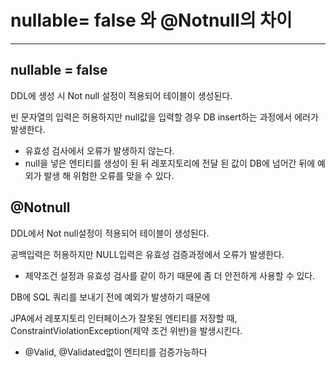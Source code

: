 # nullable= false 와 @Notnull의 차이

------

## nullable = false

DDL에 생성 시 Not null 설정이 적용되어 테이블이 생성된다.

빈 문자열의 입력은 허용하지만 null값을 입력할 경우 DB insert하는 과정에서 에러가 발생한다.

- 유효성 검사에서 오류가 발생하지 않는다.
- null을 넣은 엔티티를 생성이 된 뒤 레포지토리에 전달 된 값이 DB에 넘어간 뒤에 예외가 발생 해 위험한 오류를 맞을 수 있다.

## @Notnull

DDL에서 Not null설정이 적용되어 테이블이 생성된다.

공백입력은 허용하지만 NULL입력은 유효성 검증과정에서 오류가 발생한다.

- 제약조건 설정과 유효성 검사를 같이 하기 때문에 좀 더 안전하게 사용할 수 있다.

DB에 SQL 쿼리를 보내기 전에 예외가 발생하기 때문에

JPA에서 레포지토리 인터페이스가 잘못된 엔티티를 저장할 때, ConstraintViolationException(제약 조건 위반)을 발생시킨다.

- @Valid, @Validated없이 엔티티를 검증가능하다
